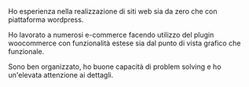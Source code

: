 Ho esperienza nella realizzazione di siti web sia da zero che con piattaforma wordpress.

Ho lavorato a numerosi e-commerce facendo utilizzo del plugin woocommerce con funzionalità estese sia dal punto di vista grafico che funzionale.

Sono ben organizzato, ho buone capacità di problem solving e ho un'elevata attenzione ai dettagli.
